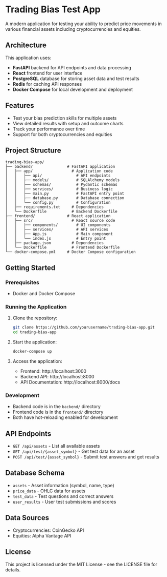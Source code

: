 # Trading Bias Test App

A modern application for testing your ability to predict price movements in various financial assets including cryptocurrencies and equities.

## Architecture

This application uses:
- **FastAPI** backend for API endpoints and data processing
- **React** frontend for user interface
- **PostgreSQL** database for storing asset data and test results
- **Redis** for caching API responses
- **Docker Compose** for local development and deployment

## Features

- Test your bias prediction skills for multiple assets
- View detailed results with setup and outcome charts
- Track your performance over time
- Support for both cryptocurrencies and equities

## Project Structure

```
trading-bias-app/
├── backend/               # FastAPI application
│   ├── app/                 # Application code
│   │   ├── api/               # API endpoints
│   │   ├── models/            # SQLAlchemy models
│   │   ├── schemas/           # Pydantic schemas
│   │   ├── services/          # Business logic
│   │   ├── main.py            # FastAPI entry point
│   │   ├── database.py        # Database connection
│   │   └── config.py          # Configuration
│   ├── requirements.txt     # Dependencies
│   └── Dockerfile           # Backend Dockerfile
├── frontend/              # React application
│   ├── src/                 # React source code
│   │   ├── components/        # UI components
│   │   ├── services/          # API services
│   │   ├── App.js             # Main component
│   │   └── index.js           # Entry point
│   ├── package.json         # Dependencies
│   └── Dockerfile           # Frontend Dockerfile
└── docker-compose.yml     # Docker Compose configuration
```

## Getting Started

### Prerequisites

- Docker and Docker Compose

### Running the Application

1. Clone the repository:
   ```bash
   git clone https://github.com/yourusername/trading-bias-app.git
   cd trading-bias-app
   ```

2. Start the application:
   ```bash
   docker-compose up
   ```

3. Access the application:
   - Frontend: http://localhost:3000
   - Backend API: http://localhost:8000
   - API Documentation: http://localhost:8000/docs

### Development

- Backend code is in the `backend/` directory
- Frontend code is in the `frontend/` directory
- Both have hot-reloading enabled for development

## API Endpoints

- `GET /api/assets` - List all available assets
- `GET /api/test/{asset_symbol}` - Get test data for an asset
- `POST /api/test/{asset_symbol}` - Submit test answers and get results

## Database Schema

- `assets` - Asset information (symbol, name, type)
- `price_data` - OHLC data for assets
- `test_data` - Test questions and correct answers
- `user_results` - User test submissions and scores

## Data Sources

- Cryptocurrencies: CoinGecko API
- Equities: Alpha Vantage API

## License

This project is licensed under the MIT License - see the LICENSE file for details.